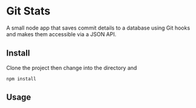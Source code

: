 Git Stats
==========

A small node app that saves commit details to a database using Git hooks and makes them accessible via a JSON API.

## Install

Clone the project then change into the directory and

`npm install`

## Usage

